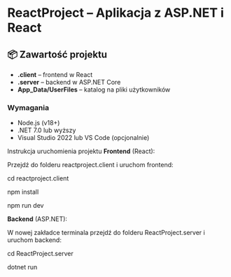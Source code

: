# ReactProject – Aplikacja z ASP.NET i React

## 📦 Zawartość projektu

- **.client** – frontend w React
- **.server** – backend w ASP.NET Core
- **App_Data/UserFiles** – katalog na pliki użytkowników

### Wymagania

- Node.js (v18+)
- .NET 7.0 lub wyższy
- Visual Studio 2022 lub VS Code (opcjonalnie)


Instrukcja uruchomienia projektu
**Frontend** (React):

Przejdź do folderu  reactproject.client i uruchom frontend:

cd reactproject.client

npm install  

npm run dev

 **Backend** (ASP.NET):

W nowej zakładce terminala przejdź do folderu ReactProject.server i uruchom backend:

cd ReactProject.server

dotnet run
